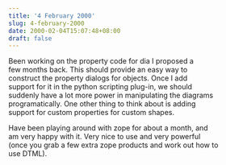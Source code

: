 ```yaml
---
title: '4 February 2000'
slug: 4-february-2000
date: 2000-02-04T15:07:48+08:00
draft: false
---
```


Been working on the property code for dia I proposed a\
few months back. This should provide an easy way to\
construct the property dialogs for objects. Once I add\
support for it in the python scripting plug-in, we should\
suddenly have a lot more power in manipulating the diagrams\
programatically. One other thing to think about is adding\
support for custom properties for custom shapes.

Have been playing around with zope for about a month, and\
am very happy with it. Very nice to use and very powerful\
(once you grab a few extra zope products and work out how to\
use DTML).
